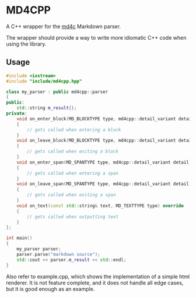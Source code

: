 # MD4CPP

A C++ wrapper for the [md4c](https://github.com/mity/md4c) Markdown parser.

The wrapper should provide a way to write more idiomatic C++ code when using the library.

## Usage

```cpp
#include <iostream>
#include "include/md4cpp.hpp"

class my_parser : public md4cpp::parser
{
public:
	std::string m_result{};
private:
	void on_enter_block(MD_BLOCKTYPE type, md4cpp::detail_variant detail) override
	{
		// gets called when entering a block
	}
	void on_leave_block(MD_BLOCKTYPE type, md4cpp::detail_variant detail) override
	{
		// gets called when exiting a block
	}
	void on_enter_span(MD_SPANTYPE type, md4cpp::detail_variant detail) override
	{
		// gets called when entering a span
	}
	void on_leave_span(MD_SPANTYPE type, md4cpp::detail_variant detail) override
	{
		// gets called when exiting a span
	}
	void on_text(const std::string& text, MD_TEXTTYPE type) override
	{
		// gets called when outputting text
	}
};

int main()
{
	my_parser parser;
	parser.parse("markdown source");
	std::cout << parser.m_result << std::endl;
}
```

Also refer to example.cpp, which shows the implementation of a simple html renderer.
It is not feature complete, and it does not handle all edge cases,
but it is good enough as an example.
